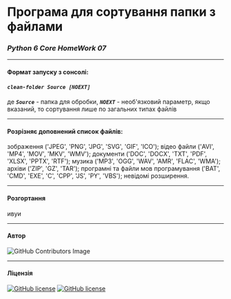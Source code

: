 # Програма для сортування папки з файлами


### *Python 6 Core HomeWork 07*

---

#### Формат запуску з сонсолі:
#### ***`clean-folder Source [NOEXT]`***
де 
***`Source`*** - папка для обробки,
***`NOEXT`*** - необ'язковий параметр, якщо вказаний, то сортування лише по загальних типах файлів

---
#### Розрізняє доповнений список файлів:
зображення ('JPEG', 'PNG', 'JPG', 'SVG', 'GIF', 'ICO');
відео файли ('AVI', 'MP4', 'MOV', 'MKV', 'WMV');
документи ('DOC', 'DOCX', 'TXT', 'PDF', 'XLSX', 'PPTX', 'RTF');
музика ('MP3', 'OGG', 'WAV', 'AMR', 'FLAC', 'WMA');
архіви ('ZIP', 'GZ', 'TAR');
програмні та файли мов програмування ('BAT', 'CMD', 'EXE', 'C', 'CPP', 'JS', 'PY', 'VBS');
невідомі розширення.

___
#### Розгортання
ивуи

---
#### Автор
![GitHub Contributors Image](https://contrib.rocks/image?repo=VlodyaKr/Python-6-Core-HomeWork-06)

___
#### Ліцензія

[![GitHub license](https://img.shields.io/github/license/VlodyaKr/Python-6-Core-HomeWork-06)](https://github.com/VlodyaKr/Python-6-Core-HomeWork-06)
<a href="https://github.com/VlodyaKr/Python-6-Core-HomeWork-06"><img alt="GitHub license" src="https://img.shields.io/github/license/VlodyaKr/Python-6-Core-HomeWork-06?style=plastic"></a>

